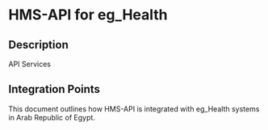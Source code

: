 # HMS-API for eg_Health

## Description

API Services

## Integration Points

This document outlines how HMS-API is integrated with eg_Health systems in Arab Republic of Egypt.
